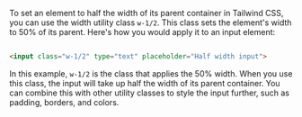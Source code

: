 To set an element to half the width of its parent container in Tailwind CSS, you can use the width utility class `w-1/2`. This class sets the element's width to 50% of its parent. Here's how you would apply it to an input element:

  

```html

<input class="w-1/2" type="text" placeholder="Half width input">

```

  

In this example, `w-1/2` is the class that applies the 50% width. When you use this class, the input will take up half the width of its parent container. You can combine this with other utility classes to style the input further, such as padding, borders, and colors.